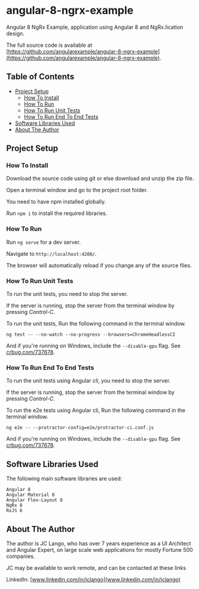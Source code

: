 # angular-8-ngrx-example
Angular 8 NgRx Example, application using Angular 8 and NgRx.lication design.

The full source code is available at [https://github.com/angularexample/angular-8-ngrx-example](https://github.com/angularexample/angular-8-ngrx-example).

## Table of Contents
- [Project Setup](#project-setup)
  * [How To Install](#how-to-install)
  * [How To Run](#how-to-run)
  * [How To Run Unit Tests](#how-to-run-unit-tests)
  * [How To Run End To End Tests](#how-to-run-end-to-end-tests)
- [Software Libraries Used](#software-libraries-used)
-  [About The Author](#about-the-author)


## Project Setup
### How To Install
Download the source code using git or else download and unzip the zip file.

Open a terminal window and go to the project root folder.

You need to have npm installed globally.

Run `npm i` to install the required libraries.

### How To Run
Run `ng serve` for a dev server.

Navigate to `http://localhost:4200/`.

The browser will automatically reload if you change any of the source files.

### How To Run Unit Tests
To run the unit tests, you need to stop the server.
 
If the server is running, stop the server from the terminal window by pressing *Control-C*.

To run the unit tests, Run the following command in the terminal window.

`ng test -- --no-watch --no-progress --browsers=ChromeHeadlessCI`

And if you're running on Windows,
include the `--disable-gpu` flag. See [crbug.com/737678](https://bugs.chromium.org/p/chromium/issues/detail?id=737678).

### How To Run End To End Tests
To run the unit tests using Angular *cli*, you need to stop the server.
 
If the server is running, stop the server from the terminal window by pressing *Control-C*.

To run the e2e tests using Angular cli, Run the following command in the terminal window.

`ng e2e -- --protractor-config=e2e/protractor-ci.conf.js`

And if you're running on Windows,
include the `--disable-gpu` flag. See [crbug.com/737678](https://bugs.chromium.org/p/chromium/issues/detail?id=737678).

## Software Libraries Used

The following main software libraries are used:
```text
Angular 8
Angular Material 8
Angular Flex-Layout 8
NgRx 8
RxJS 6
```

## About The Author
The author is JC Lango, who has over 7 years experience as a UI Architect and Angular Expert, on large scale web applications for mostly Fortune 500 companies.

JC may be available to work remote, and can be contacted at these links
 
LinkedIn: [www.linkedin.com/in/jclango](www.linkedin.com/in/jclango)
